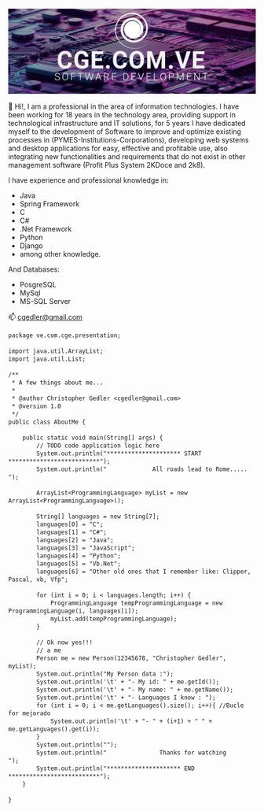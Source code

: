 ![This is my personal website](https://github.com/cgedler/cgedler/blob/main/linkedin.png)

👋 Hi!, I am a professional in the area of information technologies. I have been working for 18 years in the technology area, providing support in technological infrastructure and IT solutions, for 5 years I have dedicated myself to the development of Software to improve and optimize existing processes in (PYMES-Institutions-Corporations), developing web systems and desktop applications for easy, effective and profitable use, also integrating new functionalities and requirements that do not exist in other management software (Profit Plus System 2KDoce and 2k8).

I have experience and professional knowledge in:
- Java
- Spring Framework
- C
- C#
- .Net Framework
- Python
- Django
- among other knowledge.

And Databases:
- PosgreSQL
- MySql
- MS-SQL Server

📫 cgedler@gmail.com

```
package ve.com.cge.presentation;

import java.util.ArrayList;
import java.util.List;

/**
 * A few things about me...
 * 
 * @author Christopher Gedler <cgedler@gmail.com>
 * @version 1.0
 */
public class AboutMe {

    public static void main(String[] args) {
        // TODO code application logic here
        System.out.println("********************* START **************************");
        System.out.println("             All roads lead to Rome.....              ");
        
        ArrayList<ProgrammingLanguage> myList = new ArrayList<ProgrammingLanguage>();
        
        String[] languages = new String[7];
        languages[0] = "C";
        languages[1] = "C#";
        languages[2] = "Java";
        languages[3] = "JavaScript";
        languages[4] = "Python";
        languages[5] = "Vb.Net";
        languages[6] = "Other old ones that I remember like: Clipper, Pascal, vb, Vfp";
        
        for (int i = 0; i < languages.length; i++) {
            ProgrammingLanguage tempProgrammingLanguage = new ProgrammingLanguage(i, languages[i]);
            myList.add(tempProgrammingLanguage);    
        }
        
        // Ok now yes!!!
        // a me
        Person me = new Person(12345678, "Christopher Gedler", myList);
        System.out.println("My Person data :");
        System.out.println('\t' + "- My id: " + me.getId());
        System.out.println('\t' + "- My name: " + me.getName());
        System.out.println('\t' + "- Languages I know : ");
        for (int i = 0; i < me.getLanguages().size(); i++){ //Bucle for mejorado
            System.out.println('\t' + "- " + (i+1) + " " + me.getLanguages().get(i));    
        } 
        System.out.println("");
        System.out.println("               Thanks for watching                  ");
        System.out.println("********************* END **************************");   
    }
    
}
```


